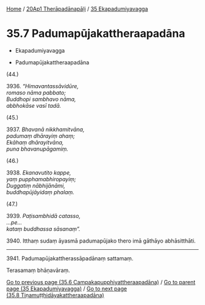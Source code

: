 
[Home](/) / [20Ap1 Therāpadānapāḷi](../../20Ap1.md) / [35 Ekapadumiyavagga](../35.md)

# 35.7 Padumapūjakattheraapadāna

* Ekapadumiyavagga

* Padumapūjakattheraapadāna

(44.)

3936\. _“Himavantassāvidūre,_  
_romaso nāma pabbato;_  
_Buddhopi sambhavo nāma,_  
_abbhokāse vasī tadā._  


(45.)

3937\. _Bhavanā nikkhamitvāna,_  
_padumaṃ dhārayiṃ ahaṃ;_  
_Ekāhaṃ dhārayitvāna,_  
_puna bhavanupāgamiṃ._  


(46.)

3938\. _Ekanavutito kappe,_  
_yaṃ pupphamabhiropayiṃ;_  
_Duggatiṃ nābhijānāmi,_  
_buddhapūjāyidaṃ phalaṃ._  


(47.)

3939\. _Paṭisambhidā catasso,_  
_…pe…_  
_kataṃ buddhassa sāsanaṃ”._  


3940\. Itthaṃ sudaṃ āyasmā padumapūjako thero imā gāthāyo abhāsitthāti.

---

3941\. Padumapūjakattherassāpadānaṃ sattamaṃ.

  
Terasamaṃ bhāṇavāraṃ.



[Go to previous page (35.6 Campakapupphiyattheraapadāna)](35.6.md) / [Go to parent page (35 Ekapadumiyavagga)](../35.md) / [Go to next page (35.8 Tiṇamuṭṭhidāyakattheraapadāna)](35.8.md)


